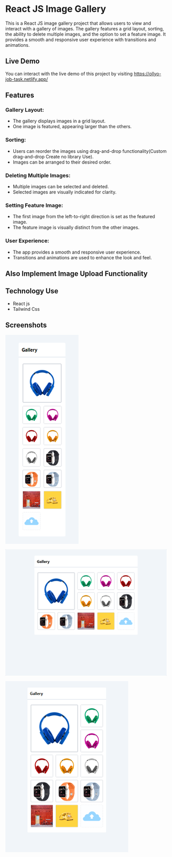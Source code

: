 # React JS Image Gallery

This is a React JS image gallery project that allows users to view and interact with a gallery of images. The gallery features a grid layout, sorting, the ability to delete multiple images, and the option to set a feature image. It provides a smooth and responsive user experience with transitions and animations.

## Live Demo

You can interact with the live demo of this project by visiting https://ollyo-job-task.netlify.app/

## Features

### Gallery Layout:

- The gallery displays images in a grid layout.
- One image is featured, appearing larger than the others.

### Sorting:

- Users can reorder the images using drag-and-drop functionality(Custom drag-and-drop Create no library Use).
- Images can be arranged to their desired order.

### Deleting Multiple Images:

- Multiple images can be selected and deleted.
- Selected images are visually indicated for clarity.

### Setting Feature Image:

- The first image from the left-to-right direction is set as the featured image.
- The feature image is visually distinct from the other images.

### User Experience:

- The app provides a smooth and responsive user experience.
- Transitions and animations are used to enhance the look and feel.

## Also Implement Image Upload Functionality

## Technology Use

- React js
- Tailwind Css

## Screenshots

![Sample Image](./src/assets/images/small.png)

![Sample Image](./src/assets/images/Medium-Screen-1024x800.png)

![Sample Image](./src/assets/images/md-img.png)

